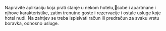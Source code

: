 Napravite aplikaciju koja prati stanje u nekom hotelu,sobe i apartmane i njhove karakteristike, zatim trenutne goste i rezervacije i ostale usluge koje hotel nudi. Na zahtjev se treba ispisivati račun ili predračun za svaku vrstu boravka, odnosno usluge.
